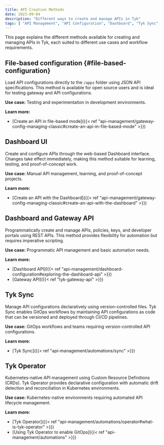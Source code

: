 ```yaml
---
title: API Creation Methods
date: 2023-09-04
description: "Different ways to create and manage APIs in Tyk"
tags: [ "API Management", "API Configuration", "Dashboard", "Tyk Sync", "Tyk Operator" ]
---
```


This page explains the different methods available for creating and managing APIs in Tyk, each suited to different use cases and workflow requirements.

## File-based configuration {#file-based-configuration}

Load API configurations directly to the `/apps` folder using JSON API specifications. This method is available for open source users and is ideal for testing gateway and API configurations.

**Use case:** Testing and experimentation in development environments.

**Learn more:**
* [Create an API in file-based mode]({{< ref "api-management/gateway-config-managing-classic#create-an-api-in-file-based-mode" >}})

## Dashboard UI

Create and configure APIs through the web-based Dashboard interface. Changes take effect immediately, making this method suitable for learning, testing, and proof-of-concept work.

**Use case:** Manual API management, learning, and proof-of-concept projects.

**Learn more:**
* [Create an API with the Dashboard]({{< ref "api-management/gateway-config-managing-classic#create-an-api-with-the-dashboard" >}})

## Dashboard and Gateway API

Programmatically create and manage APIs, policies, keys, and developer portals using REST APIs. This method provides flexibility for automation but requires imperative scripting.

**Use case:** Programmatic API management and basic automation needs.

**Learn more:**
- [Dashboard API]({{< ref "api-management/dashboard-configuration#exploring-the-dashboard-api" >}})
- [Gateway API]({{< ref "tyk-gateway-api" >}})

## Tyk Sync

Manage API configurations declaratively using version-controlled files. Tyk Sync enables GitOps workflows by maintaining API configurations as code that can be versioned and deployed through CI/CD pipelines.

**Use case:** GitOps workflows and teams requiring version-controlled API configurations.

**Learn more:**
- [Tyk Sync]({{< ref "api-management/automations/sync" >}})

## Tyk Operator

Kubernetes-native API management using Custom Resource Definitions (CRDs). Tyk Operator provides declarative configuration with automatic drift detection and reconciliation in Kubernetes environments.

**Use case:** Kubernetes-native environments requiring automated API lifecycle management.

**Learn more:**
- [Tyk Operator]({{< ref "api-management/automations/operator#what-is-tyk-operator" >}})
- [Using Tyk Operator to enable GitOps]({{< ref "api-management/automations" >}})
